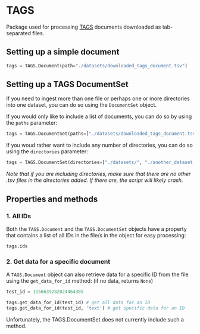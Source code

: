 # TAGS

Package used for processing [TAGS](https://tags.hawksey.info/) documents downloaded as tab-separated files.


## Setting up a simple document

```python
tags = TAGS.Document(path="./datasets/downloaded_tags_document.tsv")
```

## Setting up a TAGS DocumentSet

If you need to ingest more than one file or perhaps one or more directories into one dataset, you can do so using the `DocumentSet` object.

If you would only like to include a list of documents, you can do so by using the `paths` parameter:

```python
tags = TAGS.DocumentSet(paths=["./datasets/downloaded_tags_document.tsv", "./datasets/another_downloaded_tags_document.tsv"])
```

If you woud rather want to include any number of directories, you can do so using the `directories` parameter:

```python
tags = TAGS.DocumentSet(directories=["./datasets/", "./another_dataset_folder/"])
```

*Note that if you are including directories, make sure that there are no other .tsv files in the directories added. If there are, the script will likely crash.*

## Properties and methods

### 1. All IDs

Both the `TAGS.Document` and the `TAGS.DocumentSet` objects have a property that contains a list of all IDs in the file/s in the object for easy processing:

```python
tags.ids
```

### 2. Get data for a specific document

A `TAGS.Document` object can also retrieve data for a specific ID from the file using the `get_data_for_id` method: (if no data, returns `None`)

```python
test_id = 1156639282024464385

tags.get_data_for_id(test_id) # get all data for an ID
tags.get_data_for_id(test_id, 'text') # get specific data for an ID
```

Unfortunately, the TAGS.DocumentSet does not currently include such a method.
